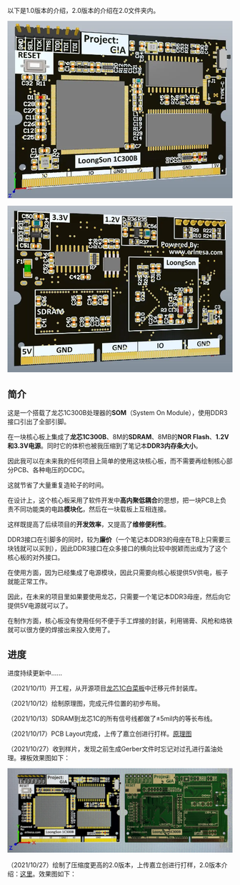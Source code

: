 以下是1.0版本的介绍，2.0版本的介绍在2.0文件夹内。

![正面](正面.webp)

![反面](反面.webp)

## 简介

这是一个搭载了龙芯1C300B处理器的**SOM**（System On Module），使用DDR3接口引出了全部引脚。

在一块核心板上集成了**龙芯1C300B**、8M的**SDRAM**、8MB的**NOR Flash**、**1.2V和3.3V电源**。同时它的体积也被我压缩到了笔记本**DDR3内存条大小**。

因此我可以在未来我的任何项目上简单的使用这块核心板，而不需要再绘制核心部分PCB、各种电压的DCDC。

这就节省了大量重复造轮子的时间。

在设计上，这个核心板采用了软件开发中**高内聚低耦合**的思想，把一块PCB上负责不同功能类的电路**模块化**，然后在一块载板上互相连接。

这样既提高了后续项目的**开发效率**，又提高了**维修便利性**。

DDR3接口在引脚多的同时，较为**廉价**（一个笔记本DDR3的母座在TB上只需要三块钱就可以买到），因此DDR3接口在众多接口的横向比较中脱颖而出成为了这个核心板的对外接口。

在使用方面，因为已经集成了电源模块，因此只需要向核心板提供5V供电，板子就能正常工作。

因此，在未来的项目里如果要使用龙芯，只需要一个笔记本DDR3母座，然后向它提供5V电源就可以了。

在制作方面，核心板没有使用任何不便于手工焊接的封装，利用锡膏、风枪和烙铁就可以很方便的焊接出来投入使用了。

<!--more-->

## 进度

进度持续更新中......

（2021/10/11）开工程，从开源项目[龙芯1C白菜板](https://gitee.com/caogos/OpenLoongsonLib1c)中迁移元件封装库。

（2021/10/12）绘制原理图，完成元件位置的初步布局。

（2021/10/13）SDRAM到龙芯1C的所有信号线都做了±5mil内的等长布线。

（2021/10/17）PCB Layout完成，上传了嘉立创进行打样。[原理图](http://erlnesa.com/pdf_file/DDR3_LoongSon.pdf)

（2021/10/27）收到样片，发现之前生成Gerber文件时忘记对过孔进行盖油处理。裸板效果图如下：

![](IMG_4437.webp)

（2021/10/27）绘制了压缩度更高的2.0版本，上传嘉立创进行打样，2.0版本介绍：[这里](http://erlnesa.com/2021/10/%E9%BE%99%E8%8A%AF1C%E6%A0%B8%E5%BF%83%E6%9D%BF%E5%8E%8B%E7%BC%A9%EF%BC%882-0%EF%BC%89/)。效果图如下：

